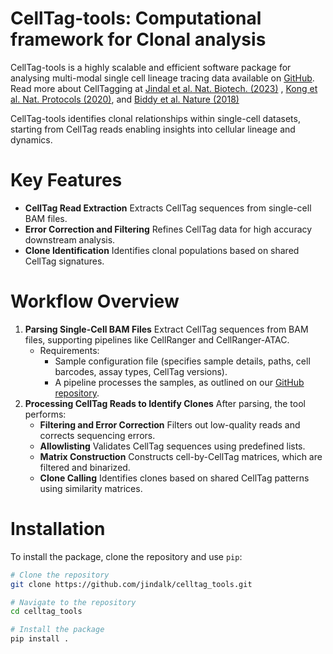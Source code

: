 CellTag-tools: Computational framework for Clonal analysis
===========================

CellTag-tools is a highly scalable and efficient software package for
analysing multi-modal single cell lineage tracing data available on [GitHub](https://github.com/jindalk/celltag_tools/). Read more about
CellTagging at [Jindal et al. Nat. Biotech.
(2023)](https://www.nature.com/articles/s41587-023-01931-4) , [Kong et
al. Nat. Protocols
(2020)](https://www.nature.com/articles/s41596-019-0247-2), and [Biddy
et al. Nature (2018)](https://www.nature.com/articles/s41586-018-0744-4)

CellTag-tools identifies clonal relationships within single-cell
datasets, starting from CellTag reads enabling insights into cellular
lineage and dynamics.

# Key Features

-   **CellTag Read Extraction** Extracts CellTag sequences from
    single-cell BAM files.
-   **Error Correction and Filtering** Refines CellTag data for high
    accuracy downstream analysis.
-   **Clone Identification** Identifies clonal populations based on
    shared CellTag signatures.

# Workflow Overview

1.  **Parsing Single-Cell BAM Files** Extract CellTag sequences from BAM
    files, supporting pipelines like CellRanger and CellRanger-ATAC.
    -   Requirements:
        -   Sample configuration file (specifies sample details, paths,
            cell barcodes, assay types, CellTag versions).
        -   A pipeline processes the samples, as outlined on our [GitHub
            repository](https://github.com/morris-lab/newCloneCalling).
2.  **Processing CellTag Reads to Identify Clones** After parsing, the
    tool performs:
    -   **Filtering and Error Correction** Filters out low-quality reads
        and corrects sequencing errors.
    -   **Allowlisting** Validates CellTag sequences using predefined
        lists.
    -   **Matrix Construction** Constructs cell-by-CellTag matrices,
        which are filtered and binarized.
    -   **Clone Calling** Identifies clones based on shared CellTag
        patterns using similarity matrices.

# Installation

To install the package, clone the repository and use `pip`:

``` bash
# Clone the repository
git clone https://github.com/jindalk/celltag_tools.git

# Navigate to the repository
cd celltag_tools

# Install the package
pip install .
```
